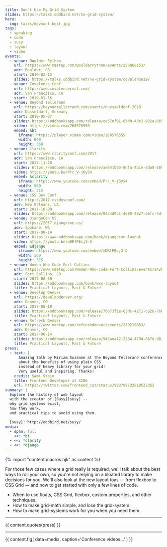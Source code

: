 ```yaml
---
title: Don't Use My Grid System
slides: https://talks.oddbird.net/no-grid-system/
hero:
  img: talks/devconf-best.jpg
tags:
  - speaking
  - code
  - susy
  - layout
  - video
events:
  - venue: Boulder Python
    url: https://www.meetup.com/BoulderPython/events/256868153/
    adr: Boulder, CO
    start: 2019-02-12
    slides: https://talks.oddbird.net/no-grid-system/covalence19/
  - venue: Covalence Conf
    url: http://www.covalenceconf.com/
    adr: San Francisco, CA
    start: 2019-01-16
  - venue: Beyond Tellerand
    url: https://beyondtellerrand.com/events/duesseldorf-2018
    adr: Düsseldorf, Germany
    start: 2018-05-07
    slides: https://oddbooksapp.com/release/ce37ef91-8bd8-43e2-932a-66931b4b25ce
    video: https://vimeo.com/268576559
    embed: &bt
      iframe: https://player.vimeo.com/video/268576559
      width: 640
      height: 360
  - venue: Clarity
    url: https://www.clarityconf.com/2017
    adr: San Francisco, CA
    start: 2017-11-28
    slides: https://oddbooksapp.com/release/ae641b90-8efa-4b1e-8da8-16940edf420d
    video: https://youtu.be/Prc_V-j6yS4
    embed: &clarity
      iframe: https://www.youtube.com/embed/Prc_V-j6yS4
      width: 560
      height: 315
  - venue: CSS Dev Conf
    url: http://2017.cssdevconf.com/
    adr: New Orleans, LA
    start: 2017-10-09
    slides: https://oddbooksapp.com/release/0434d9c1-4e89-4827-abfc-4d3942fa305d
  - venue: DjangoCon US
    url: https://2017.djangocon.us/
    adr: Spokane, WA
    start: 2017-08-14
    slides: https://www.oddbooksapp.com/book/djangocon-layout
    video: https://youtu.be/mDRfFEcj3-Q
    embed: &django
      iframe: https://www.youtube.com/embed/mDRfFEcj3-Q
      width: 560
      height: 315
  - venue: Women Who Code Fort Collins
    url: https://www.meetup.com/Women-Who-Code-Fort-Collins/events/242033627/
    adr: Fort Collins, CO
    start: 2017-08-30
    slides: https://oddbooksapp.com/book/wwc-layout
    title: Practical Layouts, Past & Future
  - venue: Develop Denver
    url: https://developdenver.org/
    adr: Denver, CO
    start: 2017-08-10
    slides: https://oddbooksapp.com/release/76673f1e-63dc-4271-b326-76047288a10d
    title: Practical Layouts, Past & Future
  - venue: Refresh Denver
    url: https://www.meetup.com/refreshdenver/events/239219853/
    adr: Denver, CO
    start: 2017-06-14
    slides: https://oddbooksapp.com/release/543aea12-2264-4794-867d-d01fbf3a79c9
    title: Practical Layouts, Past & Future
press:
  - text: |
      Amazing talk by Miriam Suzanne at the Beyond Tellerand conference
      about the benefits of using plain CSS
      instead of heavy library for your grid!
      Very useful and inspiring. Thanks!
    credit: Sami Stein
    title: Frontend Developer at XING
    url: https://twitter.com/frontend_cat/status/993799732018532352
summary: |
  Explore the history of web layout
  with the creator of [Susy][susy] --
  why grid systems exist,
  how they work,
  and practical tips to avoid using them.

  [susy]: http://oddbird.net/susy/
media:
  - span: full
    <<: *bt
  - <<: *clarity
  - <<: *django
---
```

{% import "content.macros.njk" as content %}

For those few cases where a grid really is required,
we'll talk about the best ways to roll your own,
so you're not relying on a bloated library to make decisions for you.
We'll also look at the new layout toys —
from flexbox to CSS Grid —
and how to get started with only a few lines of code.

- When to use floats, CSS Grid, flexbox, custom properties, and other techniques.
- How to make grid-math simple, and lose the grid-system.
- How to make grid-systems work for you when you need them.

------

{{ content.quotes(press) }}

------

{{ content.fig(
  data=media,
  caption='Conference videos…'
) }}
